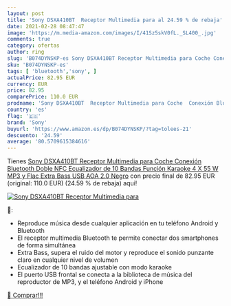 ```yaml
---
layout: post
title: 'Sony DSXA410BT  Receptor Multimedia para al 24.59 % de rebaja'
date: 2021-02-28 08:47:47
image: 'https://m.media-amazon.com/images/I/41Sz5skV0fL._SL400_.jpg'
comments: true
category: ofertas
author: ring
slug: 'B074DYNSKP-es Sony DSXA410BT Receptor Multimedia para Coche Conexión...'
sku: 'B074DYNSKP-es'
tags: [ 'bluetooth','sony', ]
actualPrice: 82.95 EUR
currency: EUR
price: 82.95
comparePrice: 110.0 EUR
prodname: 'Sony DSXA410BT  Receptor Multimedia para Coche  Conexión Bluetooth Doble  NFC  Ecualizador de 10 Bandas  Función Karaoke  4 X 55 W  MP3 y Flac  Extra Bass  USB  AOA 2.0   Negro'
country: 'es'
flag: '🇪🇸'
brand: 'Sony'
buyurl: 'https://www.amazon.es/dp/B074DYNSKP/?tag=tolees-21'
descuento: '24.59'
average: '80.5709615384616'
---
```


Tienes [Sony DSXA410BT  Receptor Multimedia para Coche  Conexión Bluetooth Doble  NFC  Ecualizador de 10 Bandas  Función Karaoke  4 X 55 W  MP3 y Flac  Extra Bass  USB  AOA 2.0   Negro](https://www.amazon.es/dp/B074DYNSKP/?tag=tolees-21) con precio final de  82.95 EUR (original: 110.0 EUR) (24.59 %  de rebaja) aqui!

[![Sony DSXA410BT  Receptor Multimedia para](https://m.media-amazon.com/images/I/41Sz5skV0fL._SL400_.jpg)](https://www.amazon.es/dp/B074DYNSKP/?tag=tolees-21)

🔎:

- Reproduce música desde cualquier aplicación en tu teléfono Android y Bluetooth
- El receptor multimedia Bluetooth te permite conectar dos smartphones de forma simultánea
- Extra Bass, supera el ruido del motor y reproduce el sonido punzante claro en cualquier nivel de volumen
- Ecualizador de 10 bandas ajustable con modo karaoke
- El puerto USB frontal se conecta a la biblioteca de música del reproductor de MP3, y el teléfono Android y iPhone

[🛒 Comprar!!!](https://www.amazon.es/dp/B074DYNSKP/?tag=tolees-21)
